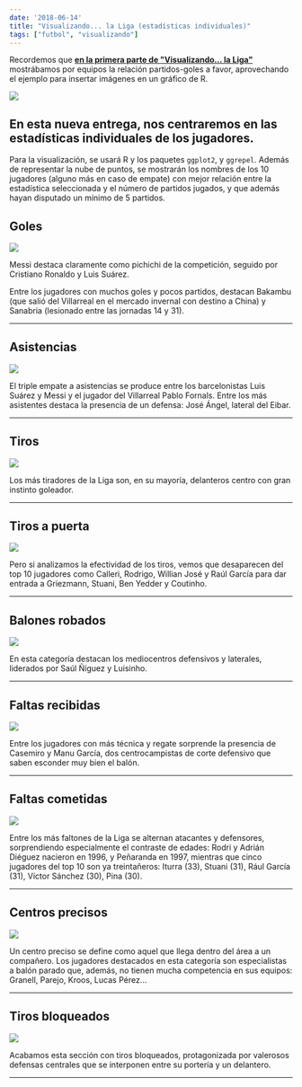 ```yaml
---
date: '2018-06-14'
title: "Visualizando... la Liga (estadísticas individuales)"
tags: ["futbol", "visualizando"]
---
```


Recordemos que **[en la primera parte de "Visualizando… la Liga"](/posts/20180524_vis_laliga)** mostrábamos por equipos la relación partidos-goles a favor, aprovechando el ejemplo para insertar imágenes en un gráfico de R.  

![](https://78.media.tumblr.com/83c7f152d79e0a19d87b5b896c80b934/tumblr_inline_p96l71knmR1qemyzq_1280.png)

## En esta nueva entrega, nos centraremos en las estadísticas individuales de los jugadores.  

Para la visualización, se usará R y los paquetes `ggplot2`, y `ggrepel`. Además de representar la nube de puntos, se mostrarán
los nombres de los 10 jugadores (alguno más en caso de empate) con mejor relación
entre la estadística seleccionada y el número de partidos jugados, y que además
hayan disputado un mínimo de 5 partidos.

## **Goles**

![](https://78.media.tumblr.com/9951cf1ce6bc01a4d448deb57243b248/tumblr_inline_pa61exJbb01qemyzq_1280.png)

Messi destaca claramente como pichichi de la competición, seguido por Cristiano Ronaldo y Luis Suárez.

Entre los jugadores con muchos goles y pocos partidos, destacan Bakambu (que salió del Villarreal en el mercado invernal con destino a China) y Sanabria (lesionado entre las jornadas 14 y 31).

-------

## **Asistencias**

![](https://78.media.tumblr.com/c798f93642e5c788e6f57b0965635773/tumblr_inline_pa61jgBORE1qemyzq_1280.png)

El triple empate a asistencias se produce entre los barcelonistas Luis Suárez y Messi y el jugador del Villarreal Pablo Fornals. Entre los más asistentes destaca la presencia de un defensa: José Ángel, lateral del Eibar.

-------

## **Tiros**

![](https://78.media.tumblr.com/7bdc6890d5ef64d31a25e1ddc930cd49/tumblr_inline_pa61jlHzaM1qemyzq_1280.png)

Los más tiradores de la Liga son, en su mayoría, delanteros centro con gran instinto goleador.

-------

## **Tiros a puerta**

![](https://78.media.tumblr.com/97935354ca321860f6fdf84048a490ba/tumblr_inline_pa61jppLgc1qemyzq_1280.png)

Pero si analizamos la efectividad de los tiros, vemos que desaparecen del top 10 jugadores como Calleri, Rodrigo, Willian José y Raúl García para dar entrada a Griezmann, Stuani, Ben Yedder y Coutinho.

-------

## **Balones robados**

![](https://78.media.tumblr.com/efeb3c9b922915d43ffb2274e5ab36af/tumblr_inline_pa61jvv4j21qemyzq_1280.png)

En esta categoría destacan los mediocentros defensivos y laterales, liderados por Saúl Ñíguez y Luisinho.

-------

## **Faltas recibidas**

![](https://78.media.tumblr.com/9787e79243ccab874738050e12490756/tumblr_inline_pa61obdKRx1qemyzq_1280.png)

Entre los jugadores con más técnica y regate sorprende la presencia de Casemiro y Manu García, dos centrocampistas de corte defensivo que saben esconder muy bien el balón.

-------

## **Faltas cometidas**

![](https://78.media.tumblr.com/aea60bd305e1ae5cab7b9bc5854cdafe/tumblr_inline_pa61oetR9v1qemyzq_1280.png)

Entre los más faltones de la Liga se alternan atacantes y defensores, sorprendiendo especialmente el contraste de edades: Rodri y Adrián Diéguez nacieron en 1996, y Peñaranda en 1997, mientras que cinco jugadores del top 10 son ya treintañeros: Iturra (33), Stuani (31), Rául García (31), Víctor Sánchez (30), Pina (30).

-------

## **Centros precisos**

![](https://78.media.tumblr.com/21524e24a963a6ed8170f13381eed77f/tumblr_inline_pa61oqo7Xo1qemyzq_1280.png)

Un centro preciso se define como aquel que llega dentro del área a un compañero. Los jugadores destacados en esta categoría son especialistas a balón parado que, además, no tienen mucha competencia en sus equipos: Granell, Parejo, Kroos, Lucas Pérez…

------- 

## **Tiros bloqueados**

![](https://78.media.tumblr.com/98483d5912888450cf49ff593679630d/tumblr_inline_pa61ovULKI1qemyzq_1280.png)

Acabamos esta sección con tiros bloqueados, protagonizada por valerosos defensas centrales que se interponen entre su portería y un delantero.

-------